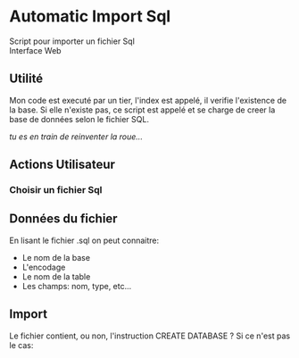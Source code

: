# Automatic Import Sql
Script pour importer un fichier Sql  
Interface Web 

## Utilité
Mon code est executé par un tier, l'index est appelé, il verifie l'existence de la base. Si elle n'existe pas, ce script est appelé et se charge de creer la base de données selon le fichier SQL.

*tu es en train de reinventer la roue...*

## Actions Utilisateur
### Choisir un fichier Sql 

## Données du fichier
En lisant le fichier .sql on peut connaitre:
- Le nom de la base
- L'encodage
- Le nom de la table
- Les champs: nom, type, etc...

## Import 
Le fichier contient, ou non, l'instruction CREATE DATABASE ? 
    Si ce n'est pas le cas: